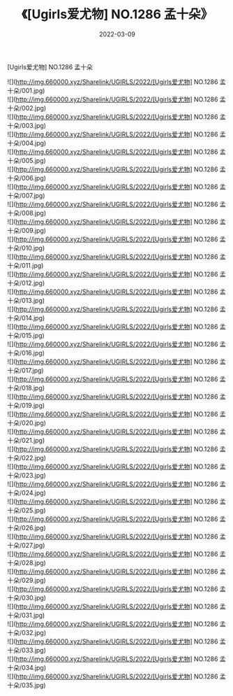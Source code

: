 ﻿---
layout: post
title:  《[Ugirls爱尤物] NO.1286 孟十朵》
date:   2022-03-09
img: http://img.660000.xyz/Sharelink/UGIRLS/2022/[Ugirls爱尤物] NO.1286 孟十朵/000.jpg
categories: [美女, 清纯, 唯美]
---

[Ugirls爱尤物] NO.1286 孟十朵

 ![](http://img.660000.xyz/Sharelink/UGIRLS/2022/[Ugirls爱尤物] NO.1286 孟十朵/001.jpg) <br>![](http://img.660000.xyz/Sharelink/UGIRLS/2022/[Ugirls爱尤物] NO.1286 孟十朵/002.jpg) <br>![](http://img.660000.xyz/Sharelink/UGIRLS/2022/[Ugirls爱尤物] NO.1286 孟十朵/003.jpg) <br>![](http://img.660000.xyz/Sharelink/UGIRLS/2022/[Ugirls爱尤物] NO.1286 孟十朵/004.jpg) <br>![](http://img.660000.xyz/Sharelink/UGIRLS/2022/[Ugirls爱尤物] NO.1286 孟十朵/005.jpg) <br>![](http://img.660000.xyz/Sharelink/UGIRLS/2022/[Ugirls爱尤物] NO.1286 孟十朵/006.jpg) <br>![](http://img.660000.xyz/Sharelink/UGIRLS/2022/[Ugirls爱尤物] NO.1286 孟十朵/007.jpg) <br>![](http://img.660000.xyz/Sharelink/UGIRLS/2022/[Ugirls爱尤物] NO.1286 孟十朵/008.jpg) <br>![](http://img.660000.xyz/Sharelink/UGIRLS/2022/[Ugirls爱尤物] NO.1286 孟十朵/009.jpg) <br>![](http://img.660000.xyz/Sharelink/UGIRLS/2022/[Ugirls爱尤物] NO.1286 孟十朵/010.jpg) <br>![](http://img.660000.xyz/Sharelink/UGIRLS/2022/[Ugirls爱尤物] NO.1286 孟十朵/011.jpg) <br>![](http://img.660000.xyz/Sharelink/UGIRLS/2022/[Ugirls爱尤物] NO.1286 孟十朵/012.jpg) <br>![](http://img.660000.xyz/Sharelink/UGIRLS/2022/[Ugirls爱尤物] NO.1286 孟十朵/013.jpg) <br>![](http://img.660000.xyz/Sharelink/UGIRLS/2022/[Ugirls爱尤物] NO.1286 孟十朵/014.jpg) <br>![](http://img.660000.xyz/Sharelink/UGIRLS/2022/[Ugirls爱尤物] NO.1286 孟十朵/015.jpg) <br>![](http://img.660000.xyz/Sharelink/UGIRLS/2022/[Ugirls爱尤物] NO.1286 孟十朵/016.jpg) <br>![](http://img.660000.xyz/Sharelink/UGIRLS/2022/[Ugirls爱尤物] NO.1286 孟十朵/017.jpg) <br>![](http://img.660000.xyz/Sharelink/UGIRLS/2022/[Ugirls爱尤物] NO.1286 孟十朵/018.jpg) <br>![](http://img.660000.xyz/Sharelink/UGIRLS/2022/[Ugirls爱尤物] NO.1286 孟十朵/019.jpg) <br>![](http://img.660000.xyz/Sharelink/UGIRLS/2022/[Ugirls爱尤物] NO.1286 孟十朵/020.jpg) <br>![](http://img.660000.xyz/Sharelink/UGIRLS/2022/[Ugirls爱尤物] NO.1286 孟十朵/021.jpg) <br>![](http://img.660000.xyz/Sharelink/UGIRLS/2022/[Ugirls爱尤物] NO.1286 孟十朵/022.jpg) <br>![](http://img.660000.xyz/Sharelink/UGIRLS/2022/[Ugirls爱尤物] NO.1286 孟十朵/023.jpg) <br>![](http://img.660000.xyz/Sharelink/UGIRLS/2022/[Ugirls爱尤物] NO.1286 孟十朵/024.jpg) <br>![](http://img.660000.xyz/Sharelink/UGIRLS/2022/[Ugirls爱尤物] NO.1286 孟十朵/025.jpg) <br>![](http://img.660000.xyz/Sharelink/UGIRLS/2022/[Ugirls爱尤物] NO.1286 孟十朵/026.jpg) <br>![](http://img.660000.xyz/Sharelink/UGIRLS/2022/[Ugirls爱尤物] NO.1286 孟十朵/027.jpg) <br>![](http://img.660000.xyz/Sharelink/UGIRLS/2022/[Ugirls爱尤物] NO.1286 孟十朵/028.jpg) <br>![](http://img.660000.xyz/Sharelink/UGIRLS/2022/[Ugirls爱尤物] NO.1286 孟十朵/029.jpg) <br>![](http://img.660000.xyz/Sharelink/UGIRLS/2022/[Ugirls爱尤物] NO.1286 孟十朵/030.jpg) <br>![](http://img.660000.xyz/Sharelink/UGIRLS/2022/[Ugirls爱尤物] NO.1286 孟十朵/031.jpg) <br>![](http://img.660000.xyz/Sharelink/UGIRLS/2022/[Ugirls爱尤物] NO.1286 孟十朵/032.jpg) <br>![](http://img.660000.xyz/Sharelink/UGIRLS/2022/[Ugirls爱尤物] NO.1286 孟十朵/033.jpg) <br>![](http://img.660000.xyz/Sharelink/UGIRLS/2022/[Ugirls爱尤物] NO.1286 孟十朵/034.jpg) <br>![](http://img.660000.xyz/Sharelink/UGIRLS/2022/[Ugirls爱尤物] NO.1286 孟十朵/035.jpg) <br>